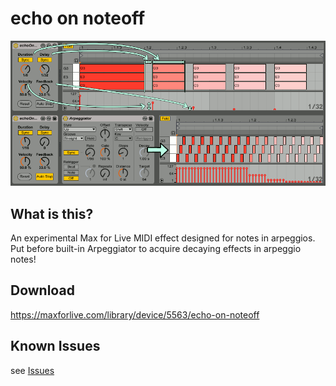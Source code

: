 # echo on noteoff

![image of echo of noteoff Max for Live device](img/eono.gif)

## What is this?
An experimental Max for Live MIDI effect designed for notes in arpeggios.
Put before built-in Arpeggiator to acquire decaying effects in arpeggio notes!

## Download 
https://maxforlive.com/library/device/5563/echo-on-noteoff

## Known Issues
see [Issues](https://github.com/h1data/M4L-echo-on-noteoff/issues?q=)